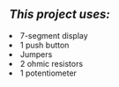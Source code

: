 *<h2>This project uses:</h2>*
  <li>7-segment display</li>
  <li>1 push button</li>
  <li>Jumpers</li>
  <li>2 ohmic resistors</li>
  <li>1 potentiometer</li>
